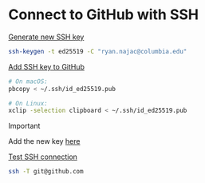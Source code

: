 # Connect to GitHub with SSH

[Generate new SSH key](https://docs.github.com/en/github/authenticating-to-github/connecting-to-github-with-ssh/generating-a-new-ssh-key-and-adding-it-to-the-ssh-agent)

```sh
ssh-keygen -t ed25519 -C "ryan.najac@columbia.edu"
```

[Add SSH key to GitHub](https://docs.github.com/en/github/authenticating-to-github/connecting-to-github-with-ssh/adding-a-new-ssh-key-to-your-github-account)

```sh
# On macOS:
pbcopy < ~/.ssh/id_ed25519.pub

# On Linux:
xclip -selection clipboard < ~/.ssh/id_ed25519.pub
```

> [!IMPORTANT]
> Add the new key [here](https://github.com/settings/keys)

[Test SSH connection](https://docs.github.com/en/github/authenticating-to-github/connecting-to-github-with-ssh/testing-your-ssh-connection)

```sh
ssh -T git@github.com
```

